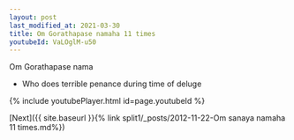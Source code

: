 ```yaml
---
layout: post
last_modified_at: 2021-03-30
title: Om Gorathapase namaha 11 times
youtubeId: VaLOglM-u50
---
```

 
 
Om Gorathapase nama 
 
 -  Who does terrible penance during time of deluge 
 
  
 
  
 
 
 
 
 
 


{% include youtubePlayer.html id=page.youtubeId %}
 
[Next]({{ site.baseurl }}{% link  split1/_posts/2012-11-22-Om sanaya namaha 11 times.md%})
 
